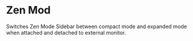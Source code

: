 # Zen Mod 

Switches Zen Mode Sidebar between compact mode and expanded mode when attached and detached to external monitor.
